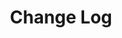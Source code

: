 ---
{
	"title" : "Change Log",
	"contentUrl" : "Packages/com.passivepicasso.thunderkit/CHANGELOG.md",
	"headerClasses" : [ "bm4", "page-header-container" ],
	"titleClasses" : [ "page-header" ],
	"iconClasses" : [ "header-icon", "TK_Documentation_2X_Icon" ]
}

---